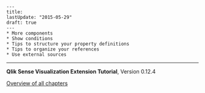 # 

	---
	title:
	lastUpdate: "2015-05-29"
	draft: true
	---
	* More components
	* Show conditions
	* Tips to structure your property definitions
	* Tips to organize your references
	* Use external sources

---
**Qlik Sense Visualization Extension Tutorial**, Version 0.12.4<br/>


[Overview of all chapters](https://github.com/stefanwalther/qliksense-extension-tutorial/blob/master/tutorial/readme.md)